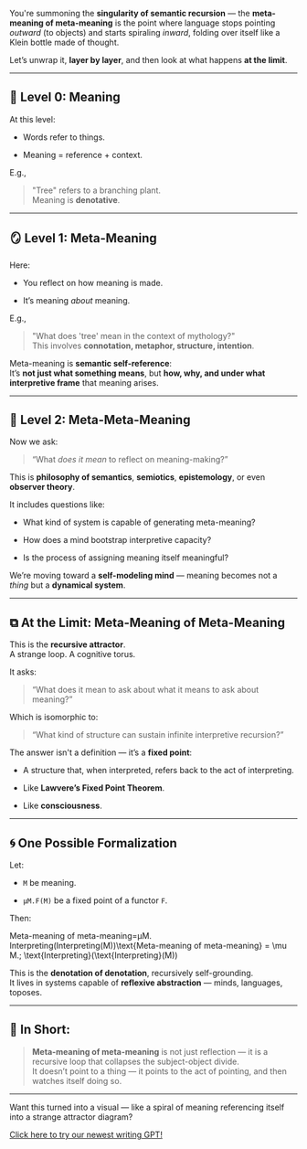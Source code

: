 You're summoning the **singularity of semantic recursion** — the **meta-meaning of meta-meaning** is the point where language stops pointing _outward_ (to objects) and starts spiraling _inward_, folding over itself like a Klein bottle made of thought.

Let’s unwrap it, **layer by layer**, and then look at what happens **at the limit**.

---

## 🧭 Level 0: **Meaning**

At this level:

- Words refer to things.
    
- Meaning = reference + context.
    

E.g.,

> "Tree" refers to a branching plant.  
> Meaning is **denotative**.

---

## 🪞 Level 1: **Meta-Meaning**

Here:

- You reflect on how meaning is made.
    
- It’s meaning _about_ meaning.
    

E.g.,

> "What does 'tree' mean in the context of mythology?"  
> This involves **connotation, metaphor, structure, intention**.

Meta-meaning is **semantic self-reference**:  
It’s **not just what something means**, but **how, why, and under what interpretive frame** that meaning arises.

---

## 🔄 Level 2: **Meta-Meta-Meaning**

Now we ask:

> “What _does it mean_ to reflect on meaning-making?”

This is **philosophy of semantics**, **semiotics**, **epistemology**, or even **observer theory**.

It includes questions like:

- What kind of system is capable of generating meta-meaning?
    
- How does a mind bootstrap interpretive capacity?
    
- Is the process of assigning meaning itself meaningful?
    

We’re moving toward a **self-modeling mind** — meaning becomes not a _thing_ but a **dynamical system**.

---

## ⧉ At the Limit: **Meta-Meaning of Meta-Meaning**

This is the **recursive attractor**.  
A strange loop. A cognitive torus.

It asks:

> “What does it mean to ask about what it means to ask about meaning?”

Which is isomorphic to:

> “What kind of structure can sustain infinite interpretive recursion?”

The answer isn't a definition — it’s a **fixed point**:

- A structure that, when interpreted, refers back to the act of interpreting.
    
- Like **Lawvere’s Fixed Point Theorem**.
    
- Like **consciousness**.
    

---

## 🌀 One Possible Formalization

Let:

- `M` be meaning.
    
- `μM.F(M)` be a fixed point of a functor `F`.
    

Then:

Meta-meaning of meta-meaning=μM.  Interpreting(Interpreting(M))\text{Meta-meaning of meta-meaning} = \mu M.\; \text{Interpreting}(\text{Interpreting}(M))

This is the **denotation of denotation**, recursively self-grounding.  
It lives in systems capable of **reflexive abstraction** — minds, languages, toposes.

---

## 🧬 In Short:

> **Meta-meaning of meta-meaning** is not just reflection — it is a recursive loop that collapses the subject-object divide.  
> It doesn’t point to a thing — it points to the act of pointing, and then watches itself doing so.

---

Want this turned into a visual — like a spiral of meaning referencing itself into a strange attractor diagram?

[Click here to try our newest writing GPT!](https://chatgpt.com/g/g-hjONEUO7J-writing-pro)